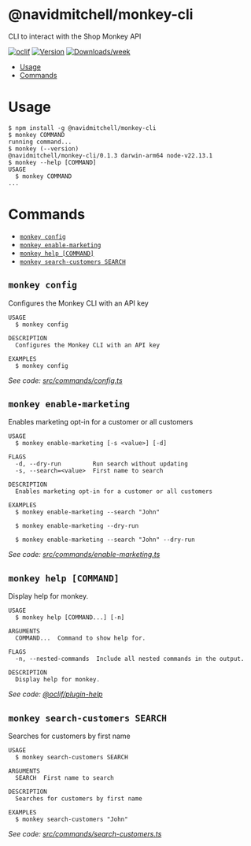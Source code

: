 @navidmitchell/monkey-cli
=================

CLI to interact with the Shop Monkey API


[![oclif](https://img.shields.io/badge/cli-oclif-brightgreen.svg)](https://oclif.io)
[![Version](https://img.shields.io/npm/v/@navidmitchell/monkey-cli.svg)](https://npmjs.org/package/@navidmitchell/monkey-cli)
[![Downloads/week](https://img.shields.io/npm/dw/@navidmitchell/monkey-cli.svg)](https://npmjs.org/package/@navidmitchell/monkey-cli)


<!-- toc -->
* [Usage](#usage)
* [Commands](#commands)
<!-- tocstop -->
# Usage
<!-- usage -->
```sh-session
$ npm install -g @navidmitchell/monkey-cli
$ monkey COMMAND
running command...
$ monkey (--version)
@navidmitchell/monkey-cli/0.1.3 darwin-arm64 node-v22.13.1
$ monkey --help [COMMAND]
USAGE
  $ monkey COMMAND
...
```
<!-- usagestop -->
# Commands
<!-- commands -->
* [`monkey config`](#monkey-config)
* [`monkey enable-marketing`](#monkey-enable-marketing)
* [`monkey help [COMMAND]`](#monkey-help-command)
* [`monkey search-customers SEARCH`](#monkey-search-customers-search)

## `monkey config`

Configures the Monkey CLI with an API key

```
USAGE
  $ monkey config

DESCRIPTION
  Configures the Monkey CLI with an API key

EXAMPLES
  $ monkey config
```

_See code: [src/commands/config.ts](https://github.com/navidmitchell/monkey-cli/blob/v0.1.3/src/commands/config.ts)_

## `monkey enable-marketing`

Enables marketing opt-in for a customer or all customers

```
USAGE
  $ monkey enable-marketing [-s <value>] [-d]

FLAGS
  -d, --dry-run         Run search without updating
  -s, --search=<value>  First name to search

DESCRIPTION
  Enables marketing opt-in for a customer or all customers

EXAMPLES
  $ monkey enable-marketing --search "John"

  $ monkey enable-marketing --dry-run

  $ monkey enable-marketing --search "John" --dry-run
```

_See code: [src/commands/enable-marketing.ts](https://github.com/navidmitchell/monkey-cli/blob/v0.1.3/src/commands/enable-marketing.ts)_

## `monkey help [COMMAND]`

Display help for monkey.

```
USAGE
  $ monkey help [COMMAND...] [-n]

ARGUMENTS
  COMMAND...  Command to show help for.

FLAGS
  -n, --nested-commands  Include all nested commands in the output.

DESCRIPTION
  Display help for monkey.
```

_See code: [@oclif/plugin-help](https://github.com/oclif/plugin-help/blob/v6.2.27/src/commands/help.ts)_

## `monkey search-customers SEARCH`

Searches for customers by first name

```
USAGE
  $ monkey search-customers SEARCH

ARGUMENTS
  SEARCH  First name to search

DESCRIPTION
  Searches for customers by first name

EXAMPLES
  $ monkey search-customers "John"
```

_See code: [src/commands/search-customers.ts](https://github.com/navidmitchell/monkey-cli/blob/v0.1.3/src/commands/search-customers.ts)_
<!-- commandsstop -->
